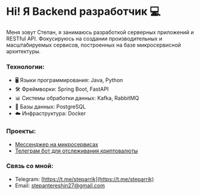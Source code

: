 # Hi! Я Backend разработчик 💻

Меня зовут Степан, я занимаюсь разработкой серверных приложений и RESTful API. Фокусируюсь на создании производительных и масштабируемых сервисов, построенных на базе микросервисной архитектуры.

### Технологии:
- 🖥️ Языки программирования: Java, Python
- 🛠️ Фреймворки: Spring Boot, FastAPI
- 📊 Системы обработки данных: Kafka, RabbitMQ
- 💾 Базы данных: PostgreSQL
- ☁️ Инфраструктура: Docker

### Проекты:
- [Мессенджер на микросервисах](https://github.com/steparrik/Microservice-Messenger)
- [Телеграм бот для отслеживания криптовалюты](https://github.com/steparrik/https://github.com/steparrik/cryptAides)


### Связь со мной:
- Telegram: [https://t.me/steparrik](https://t.me/steparrik)
- Email: [stepantereshin27@gmail.com](mailto:stepantereshin27@gmail.com)

